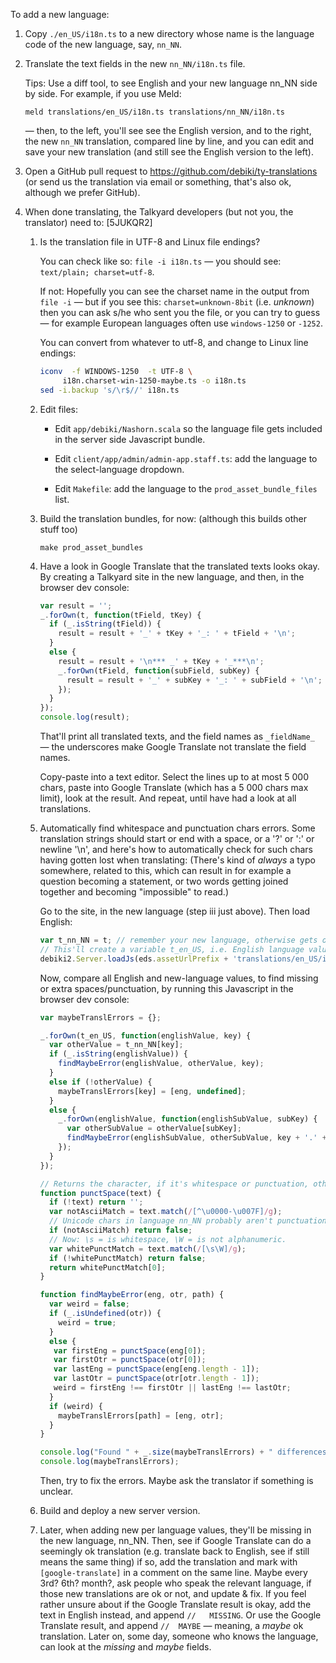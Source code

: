 
To add a new language:

1. Copy `./en_US/i18n.ts` to a new directory whose name is the language code of the new language,
   say, `nn_NN`.

2. Translate the text fields in the new `nn_NN/i18n.ts` file.

   Tips: Use a diff tool, to see English and your new language nn_NN side by side.
   For example, if you use Meld:

       meld translations/en_US/i18n.ts translations/nn_NN/i18n.ts

   — then, to the left, you'll see see the English version, and to the right,
   the new `nn_NN` translation, compared line by line,
   and you can edit and save your new translation
   (and still see the English version to the left).

3. Open a GitHub pull request to https://github.com/debiki/ty-translations (or send us
   the translation via email or something, that's also ok, although we prefer GitHub).

4. When done translating, the Talkyard developers (but not you, the translator) need to: [5JUKQR2]

    1. Is the translation file in UTF-8 and Linux file endings?

        You can check like so: `file -i i18n.ts` —
        you should see: `text/plain; charset=utf-8`.

        If not: Hopefully you can see the charset name in the output from `file -i`
        — but if you see this: `charset=unknown-8bit` (i.e. *unknown*)
        then you can ask s/he who sent you the file,
        or you can try to guess — for example European languages often use
        `windows-1250` or `-1252`.

        You can convert from whatever to utf-8, and change to Linux line endings:

        ```bash
        iconv  -f WINDOWS-1250  -t UTF-8 \
             i18n.charset-win-1250-maybe.ts -o i18n.ts
        sed -i.backup 's/\r$//' i18n.ts
        ```

    2. Edit files:

        - Edit `app/debiki/Nashorn.scala` so the language file gets included in the
          server side Javascript bundle.

        - Edit `client/app/admin/admin-app.staff.ts`: add the language
          to the select-language dropdown.

        - Edit `Makefile`: add the language to the `prod_asset_bundle_files` list.

    2. Build the translation bundles, for now: (although this builds other stuff too)

       ```
       make prod_asset_bundles
       ```

    3. Have a look in Google Translate that the translated texts looks okay.
       By creating a Talkyard site in the new language, and then, in the browser dev console:

       ```js
       var result = '';
       _.forOwn(t, function(tField, tKey) {
         if (_.isString(tField)) {
           result = result + '_' + tKey + '_: ' + tField + '\n';
         }
         else {
           result = result + '\n*** _' + tKey + '_***\n';
           _.forOwn(tField, function(subField, subKey) {
             result = result + '_' + subKey + '_: ' + subField + '\n';
           });
         }
       });
       console.log(result);
       ```

       That'll print all translated texts, and the field names as `_fieldName_` —
       the underscores make Google Translate not translate the field names.

       Copy-paste into a text editor. Select the lines up to at most 5 000 chars,
       paste into Google Translate (which has a 5 000 chars max limit), look at the result.
       And repeat, until have had a look at all translations.

    4. Automatically find whitespace and punctuation chars errors. Some translation strings
       should start or end with a space, or a '?' or ':' or newline '\n',
       and here's how to automatically check for such chars having gotten lost when translating:
       (There's kind of *always* a typo somewhere, related to this, which can
       result in for example a question becoming a statement, or two words getting joined
       together and becoming "impossible" to read.)

       Go to the site, in the new language (step iii just above). Then load English:

       ```js
       var t_nn_NN = t; // remember your new language, otherwise gets overwritten
       // This'll create a variable t_en_US, i.e. English language values (and also overwrite `t`).
       debiki2.Server.loadJs(eds.assetUrlPrefix + 'translations/en_US/i18n.js');
       ```

       Now, compare all English and new-language values, to find missing or extra spaces/punctuation,
       by running this Javascript in the browser dev console:

       ```js
       var maybeTranslErrors = {};

       _.forOwn(t_en_US, function(englishValue, key) {
         var otherValue = t_nn_NN[key];
         if (_.isString(englishValue)) {
           findMaybeError(englishValue, otherValue, key);
         }
         else if (!otherValue) {
           maybeTranslErrors[key] = [eng, undefined];
         }
         else {
           _.forOwn(englishValue, function(englishSubValue, subKey) {
             var otherSubValue = otherValue[subKey];
             findMaybeError(englishSubValue, otherSubValue, key + '.' + subKey);
           });
         }
       });

       // Returns the character, if it's whitespace or punctuation, otherwise returns '' or false.
       function punctSpace(text) {
         if (!text) return '';
         var notAsciiMatch = text.match(/[^\u0000-\u007F]/g);
         // Unicode chars in language nn_NN probably aren't punctuation or whitespace.
         if (notAsciiMatch) return false;
         // Now: \s = is whitespace, \W = is not alphanumeric.
         var whitePunctMatch = text.match(/[\s\W]/g);
         if (!whitePunctMatch) return false;
         return whitePunctMatch[0];
       }

       function findMaybeError(eng, otr, path) {
         var weird = false;
         if (_.isUndefined(otr)) {
           weird = true;
         }
         else {
          var firstEng = punctSpace(eng[0]);
          var firstOtr = punctSpace(otr[0]);
          var lastEng = punctSpace(eng[eng.length - 1]);
          var lastOtr = punctSpace(otr[otr.length - 1]);
          weird = firstEng !== firstOtr || lastEng !== lastOtr;
         }
         if (weird) {
           maybeTranslErrors[path] = [eng, otr];
         }
       }

       console.log("Found " + _.size(maybeTranslErrors) + " differences, saved in 'maybeTranslErrors':");
       console.log(maybeTranslErrors);
       ```

       Then, try to fix the errors. Maybe ask the translator if something is unclear.

    5. Build and deploy a new server version.

    6. Later, when adding new per language values, they'll be missing in the new language, nn_NN.
       Then, see if Google Translate can do a seemingly ok translation (e.g. translate back
       to English, see if still means the same thing) if so, add the translation and mark
       with `[google-translate]` in a comment on the same line. Maybe every 3rd? 6th? month?,
       ask people who speak the relevant language, if those new translations are ok or not,
       and update & fix. If you feel rather unsure about if the Google Translate result is okay,
       add the text in English instead, and append  `//   MISSING`.
       Or use the Google Translate result, and append `//  MAYBE` — meaning, a *maybe* ok translation.
       Later on, some day, someone who knows the language, can look at the *missing* and *maybe*
       fields.

